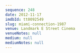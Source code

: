 ```yaml
---
sequence: 248
date: 2012-11-17
imdbId: tt0092549
slug: miami-connection-1987
venue: Landmark E Street Cinema
venueNotes: null
medium: null
mediumNotes: null
---
```

